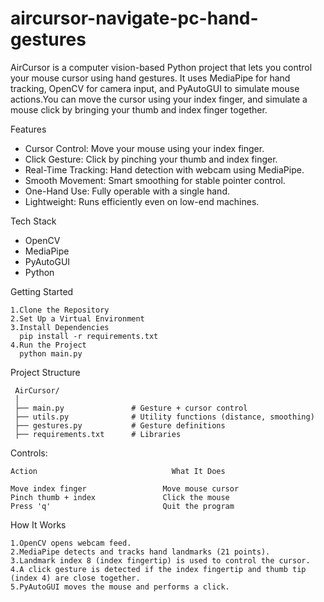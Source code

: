 # aircursor-navigate-pc-hand-gestures
 
AirCursor is a computer vision-based Python project that lets you control your mouse cursor using hand gestures. It uses MediaPipe for hand tracking, OpenCV for camera       input, and PyAutoGUI to simulate mouse actions.You can move the cursor using your index finger, and simulate a mouse click by bringing your thumb and index finger            together.

Features
- Cursor Control: Move your mouse using your index finger.
- Click Gesture: Click by pinching your thumb and index finger.
- Real-Time Tracking: Hand detection with webcam using MediaPipe.
- Smooth Movement: Smart smoothing for stable pointer control.
- One-Hand Use: Fully operable with a single hand.
- Lightweight: Runs efficiently even on low-end machines.

Tech Stack
- OpenCV
- MediaPipe
- PyAutoGUI
- Python

Getting Started

    1.Clone the Repository
    2.Set Up a Virtual Environment
    3.Install Dependencies
      pip install -r requirements.txt
    4.Run the Project
      python main.py

Project Structure

     AirCursor/
     │
     ├── main.py               # Gesture + cursor control
     ├── utils.py              # Utility functions (distance, smoothing)
     ├── gestures.py           # Gesture definitions
     ├── requirements.txt      # Libraries

Controls:

    Action                              What It Does

    Move index finger                 Move mouse cursor
    Pinch thumb + index               Click the mouse
    Press 'q'                         Quit the program

How It Works

    1.OpenCV opens webcam feed.
    2.MediaPipe detects and tracks hand landmarks (21 points).
    3.Landmark index 8 (index fingertip) is used to control the cursor.
    4.A click gesture is detected if the index fingertip and thumb tip (index 4) are close together.
    5.PyAutoGUI moves the mouse and performs a click.

 
